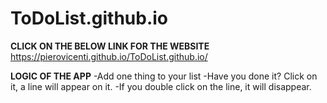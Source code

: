 # ToDoList.github.io

**CLICK ON THE BELOW LINK FOR THE WEBSITE**
https://pierovicenti.github.io/ToDoList.github.io/

**LOGIC OF THE APP**
-Add one thing to your list
-Have you done it? Click on it, a line will appear on it.
-If you double click on the line, it will disappear.

